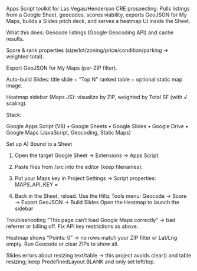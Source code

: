 Apps Script toolkit for Las Vegas/Henderson CRE prospecting. Pulls listings from a Google Sheet, geocodes, scores viability, exports GeoJSON for My Maps, builds a Slides pitch deck, and serves a heatmap UI inside the Sheet.

What this does:
Geocode listings (Google Geocoding API) and cache results.

Score & rank properties (size/lot/zoning/price/condition/parking → weighted total).

Export GeoJSON for My Maps (per-ZIP filter).

Auto-build Slides: title slide + “Top N” ranked table + optional static map image.

Heatmap sidebar (Maps JS): visualize by ZIP, weighted by Total SF (with √ scaling).

Stack:

Google Apps Script (V8) • Google Sheets • Google Slides • Google Drive • Google Maps (JavaScript, Geocoding, Static Maps)

Set up A) Bound to a Sheet
1. Open the target Google Sheet → Extensions → Apps Script.

2. Paste files from /src into the editor (keep filenames).

3. Put your Maps key in Project Settings → Script properties: MAPS_API_KEY = <your key>
4. Back in the Sheet, reload. Use the Hiltz Tools menu:
   Geocode → Score → Export GeoJSON → Build Slides
   Open the Heatmap to launch the sidebar

Troubleshooting
“This page can’t load Google Maps correctly” → bad referrer or billing off. Fix API key restrictions as above.

Heatmap shows “Points: 0” → no rows match your ZIP filter or Lat/Lng empty. Run Geocode or clear ZIPs to show all.

Slides errors about resizing text/table → this project avoids clear() and table resizing; keep PredefinedLayout.BLANK and only set left/top.
